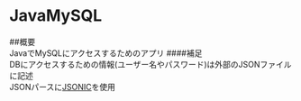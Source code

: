 # JavaMySQL  
##概要  
JavaでMySQLにアクセスするためのアプリ
####補足  
DBにアクセスするための情報(ユーザー名やパスワード)は外部のJSONファイルに記述  
JSONパースに[JSONIC](http://jsonic.osdn.jp/)を使用  
